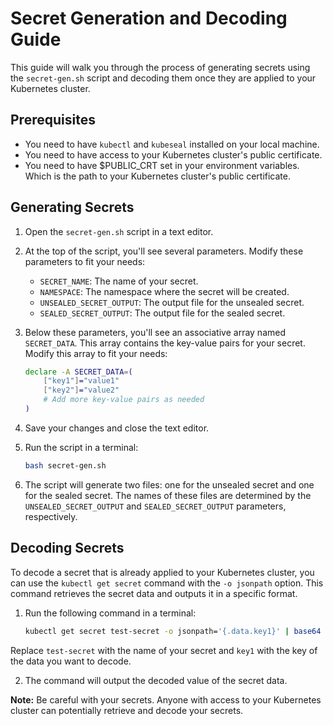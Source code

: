 # Secret Generation and Decoding Guide

This guide will walk you through the process of generating secrets using the `secret-gen.sh` script and decoding them once they are applied to your Kubernetes cluster.

## Prerequisites

- You need to have `kubectl` and `kubeseal` installed on your local machine.
- You need to have access to your Kubernetes cluster's public certificate.
- You need to have $PUBLIC_CRT set in your environment variables. Which is the path to your Kubernetes cluster's public certificate.
## Generating Secrets

1. Open the `secret-gen.sh` script in a text editor.

2. At the top of the script, you'll see several parameters. Modify these parameters to fit your needs:

    - `SECRET_NAME`: The name of your secret.
    - `NAMESPACE`: The namespace where the secret will be created.
    - `UNSEALED_SECRET_OUTPUT`: The output file for the unsealed secret.
    - `SEALED_SECRET_OUTPUT`: The output file for the sealed secret.

3. Below these parameters, you'll see an associative array named `SECRET_DATA`. This array contains the key-value pairs for your secret. Modify this array to fit your needs:

    ```bash
    declare -A SECRET_DATA=(
        ["key1"]="value1"
        ["key2"]="value2"
        # Add more key-value pairs as needed
    )
    ```

4. Save your changes and close the text editor.

5. Run the script in a terminal:

    ```bash
    bash secret-gen.sh
    ```

6. The script will generate two files: one for the unsealed secret and one for the sealed secret. The names of these files are determined by the `UNSEALED_SECRET_OUTPUT` and `SEALED_SECRET_OUTPUT` parameters, respectively.

## Decoding Secrets

To decode a secret that is already applied to your Kubernetes cluster, you can use the `kubectl get secret` command with the `-o jsonpath` option. This command retrieves the secret data and outputs it in a specific format.

1. Run the following command in a terminal:

    ```bash
    kubectl get secret test-secret -o jsonpath='{.data.key1}' | base64 --decode
    ```

Replace `test-secret` with the name of your secret and `key1` with the key of the data you want to decode.

2. The command will output the decoded value of the secret data.

**Note:** Be careful with your secrets. Anyone with access to your Kubernetes cluster can potentially retrieve and decode your secrets.